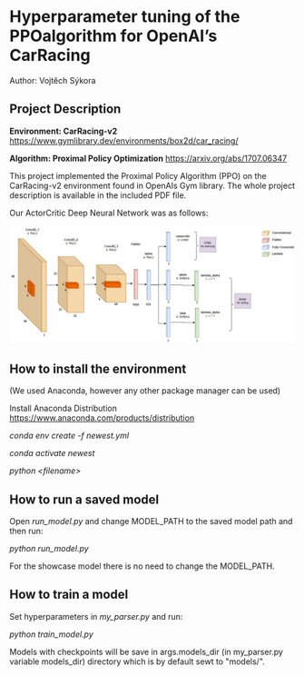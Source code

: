 # Hyperparameter tuning of the PPOalgorithm for OpenAI’s CarRacing

Author: Vojtěch Sýkora

## Project Description

**Environment: CarRacing-v2**
https://www.gymlibrary.dev/environments/box2d/car_racing/

**Algorithm: Proximal Policy Optimization**
https://arxiv.org/abs/1707.06347

This project implemented the Proximal Policy Algorithm (PPO) on the CarRacing-v2 environment found in OpenAIs Gym library. The whole project description is available in the included PDF file.

Our ActorCritic Deep Neural Network was as follows:

![cnn_model](project/network-structure.jpg)


## How to install the environment

(We used Anaconda, however any other package manager can be used)

Install Anaconda Distribution https://www.anaconda.com/products/distribution

*conda env create -f newest.yml*

*conda activate newest*

*python \<filename\>*

## How to run a saved model

Open *run_model.py* and change MODEL_PATH to the saved model path and then run:

*python run_model.py*

For the showcase model there is no need to change the MODEL_PATH.

## How to train a model

Set hyperparameters in *my_parser.py* and run:

*python train_model.py*

Models with checkpoints will be save in args.models_dir (in my_parser.py variable models_dir) directory which is by default sewt to "models/".
